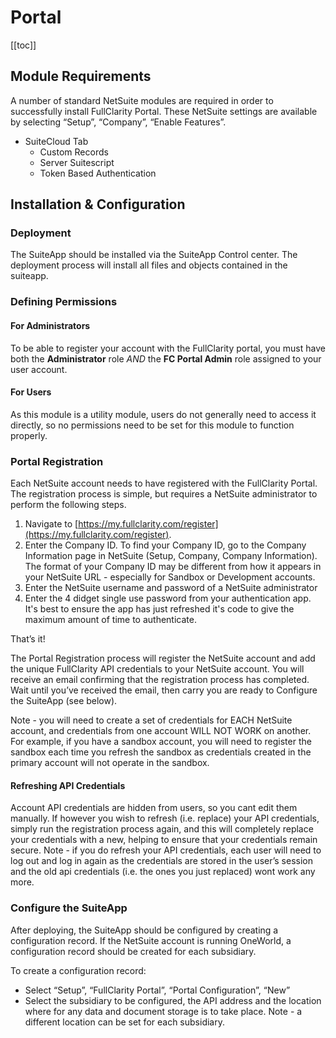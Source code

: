 # Portal
[[toc]]
## Module Requirements
A number of standard NetSuite modules are required in order to successfully install FullClarity Portal. These NetSuite settings are available by selecting “Setup”, “Company”, “Enable Features”.

- SuiteCloud Tab
    - Custom Records
    - Server Suitescript
    - Token Based Authentication
    
## Installation & Configuration
### Deployment
The SuiteApp should be installed via the SuiteApp Control center.  The deployment process will install all files and objects contained in the suiteapp.

### Defining Permissions
#### For Administrators
To be able to register your account with the FullClarity portal, you must have both the **Administrator** role *AND* the **FC Portal Admin** role assigned to your user account.

#### For Users
As this module is a utility module, users do not generally need to access it directly, so no permissions need to be set for this module to function properly.

### Portal Registration
Each NetSuite account needs to have registered with the FullClarity Portal. The registration process is simple, but requires a NetSuite administrator to perform the following steps.

1. Navigate to [https://my.fullclarity.com/register](https://my.fullclarity.com/register).
2. Enter the Company ID. To find your Company ID, go to the Company Information page in NetSuite (Setup, Company, Company Information). The format of your Company ID may be different from how it appears in your NetSuite URL - especially for Sandbox or Development accounts.
3. Enter the NetSuite username and password of a NetSuite administrator
4. Enter the 4 didget single use password from your authentication app. It's best to ensure the app has just refreshed it's code to give the maximum amount of time to authenticate.

That’s it!

The Portal Registration process will register the NetSuite account and add the unique FullClarity API credentials to your NetSuite account. You will receive an email confirming that the registration process has completed. Wait until you’ve received the email, then carry you are ready to Configure the SuiteApp (see below).

Note - you will need to create a set of credentials for EACH NetSuite account, and credentials from one account WILL NOT WORK on another. For example, if you have a sandbox account, you will need to register the sandbox each time you refresh the sandbox as credentials created in the primary account will not operate in the sandbox.

#### Refreshing API Credentials
Account API credentials are hidden from users, so you cant edit them manually. If however you wish to refresh (i.e. replace) your API credentials, simply run the registration process again, and this will completely replace your credentials with a new, helping to ensure that your credentials remain secure. Note - if you do refresh your API credentials, each user will need to log out and log in again as the credentials are stored in the user’s session and the old api credentials (i.e. the ones you just replaced) wont work any more.

### Configure the SuiteApp
After deploying, the SuiteApp should be configured by creating a configuration record. If the NetSuite account is running OneWorld, a configuration record should be created for each subsidiary.

To create a configuration record:

* Select “Setup”, “FullClarity Portal”, “Portal Configuration”, “New”
* Select the subsidiary to be configured, the API address and the location where for any data and document storage is to take place. Note - a different location can be set for each subsidiary.

